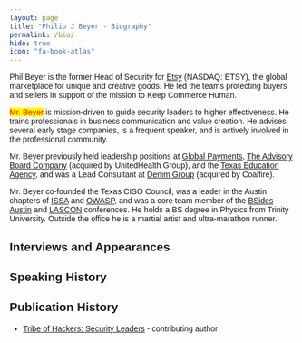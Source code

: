 ```yaml
---
layout: page
title: "Philip J Beyer - Biography"
permalink: /bio/
hide: true
icon: "fa-book-atlas"
---
```


<style>
  body {
  font-family: 'Montserrat', sans-serif;
  font-weight: 400;
}
  mark{
    color:red;
}
</style>

Phil Beyer is the former Head of Security for [Etsy][etsy.com] (NASDAQ: ETSY), the global marketplace for unique and creative goods. He led the teams protecting buyers and sellers in support of the mission to Keep Commerce Human.

<mark>Mr. Beyer</mark> is mission-driven to guide security leaders to higher effectiveness. He trains professionals in business communication and value creation. He advises several early stage companies, is a frequent speaker, and is actively involved in the professional community.

Mr. Beyer previously held leadership positions at [Global Payments][globalpayments.com], [The Advisory Board Company][advisory.com] (acquired by UnitedHealth Group), and the [Texas Education Agency][tea.texas.gov], and was a Lead Consultant at [Denim Group][denimgroup.com] (acquired by Coalfire).

Mr. Beyer co-founded the Texas CISO Council, was a leader in the Austin chapters of [ISSA][austinissa.org] and [OWASP][owasp.org], and was a core team member of the [BSides Austin][bsidesaustin.com] and [LASCON][lascon.org] conferences. He holds a BS degree in Physics from Trinity University. Outside the office he is a martial artist and ultra-marathon runner.

Interviews and Appearances
--------------------------

Speaking History
----------------

Publication History
-------------------

- [Tribe of Hackers: Security Leaders][toh:sl] - contributing author

[etsy.com]: https://etsy.com
[globalpayments.com]: https://www.globalpayments.com
[advisory.com]: https://www.advisory.com
[tea.texas.gov]: https://tea.texas.gov
[denimgroup.com]: https://www.coalfire.com/denimgroup
[austinissa.org]: https://austinissa.org
[owasp.org]: https://owasp.org/www-chapter-austin
[bsidesaustin.com]: https://bsidesaustin.com
[lascon.org]: https://lascon.org
[toh:sl]: https://www.tribeofhackers.com
